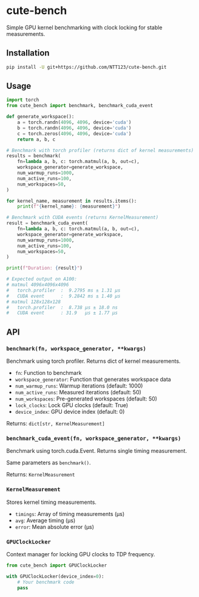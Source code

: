 # cute-bench

Simple GPU kernel benchmarking with clock locking for stable measurements.

## Installation

```bash
pip install -U git+https://github.com/NTT123/cute-bench.git
```

## Usage

```python
import torch
from cute_bench import benchmark, benchmark_cuda_event

def generate_workspace():
    a = torch.randn(4096, 4096, device='cuda')
    b = torch.randn(4096, 4096, device='cuda')
    c = torch.zeros(4096, 4096, device='cuda')
    return a, b, c

# Benchmark with torch profiler (returns dict of kernel measurements)
results = benchmark(
    fn=lambda a, b, c: torch.matmul(a, b, out=c),
    workspace_generator=generate_workspace,
    num_warmup_runs=1000,
    num_active_runs=100,
    num_workspaces=50,
)

for kernel_name, measurement in results.items():
    print(f"{kernel_name}: {measurement}")

# Benchmark with CUDA events (returns KernelMeasurement)
result = benchmark_cuda_event(
    fn=lambda a, b, c: torch.matmul(a, b, out=c),
    workspace_generator=generate_workspace,
    num_warmup_runs=1000,
    num_active_runs=100,
    num_workspaces=50,
)

print(f"Duration: {result}")

# Expected output on A100:
# matmul 4096x4096x4096
#   torch.profiler  :  9.2795 ms ± 1.31 μs
#   CUDA event      :  9.2842 ms ± 1.40 μs
# matmul 128x128x128
#   torch.profiler  :  8.738 μs ± 18.0 ns
#   CUDA event      : 31.9   μs ± 1.77 μs
```

## API

### `benchmark(fn, workspace_generator, **kwargs)`

Benchmark using torch profiler. Returns dict of kernel measurements.

- `fn`: Function to benchmark
- `workspace_generator`: Function that generates workspace data
- `num_warmup_runs`: Warmup iterations (default: 1000)
- `num_active_runs`: Measured iterations (default: 50)
- `num_workspaces`: Pre-generated workspaces (default: 50)
- `lock_clocks`: Lock GPU clocks (default: True)
- `device_index`: GPU device index (default: 0)

Returns: `dict[str, KernelMeasurement]`

### `benchmark_cuda_event(fn, workspace_generator, **kwargs)`

Benchmark using torch.cuda.Event. Returns single timing measurement.

Same parameters as `benchmark()`.

Returns: `KernelMeasurement`

### `KernelMeasurement`

Stores kernel timing measurements.

- `timings`: Array of timing measurements (μs)
- `avg`: Average timing (μs)
- `error`: Mean absolute error (μs)

### `GPUClockLocker`

Context manager for locking GPU clocks to TDP frequency.

```python
from cute_bench import GPUClockLocker

with GPUClockLocker(device_index=0):
    # Your benchmark code
    pass
```
